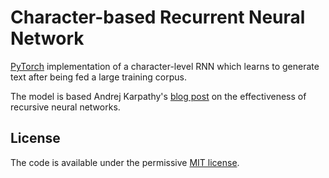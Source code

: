 # Character-based Recurrent Neural Network

[PyTorch][pytorch] implementation of a character-level RNN which learns
to generate text after being fed a large training corpus.

The model is based Andrej Karpathy's [blog post][karpathy] on the effectiveness
of recursive neural networks.

[pytorch]: https://pytorch.org/
[karpathy]: http://karpathy.github.io/2015/05/21/rnn-effectiveness/

## License

The code is available under the permissive [MIT license][mit].

[mit]: LICENSE.txt
